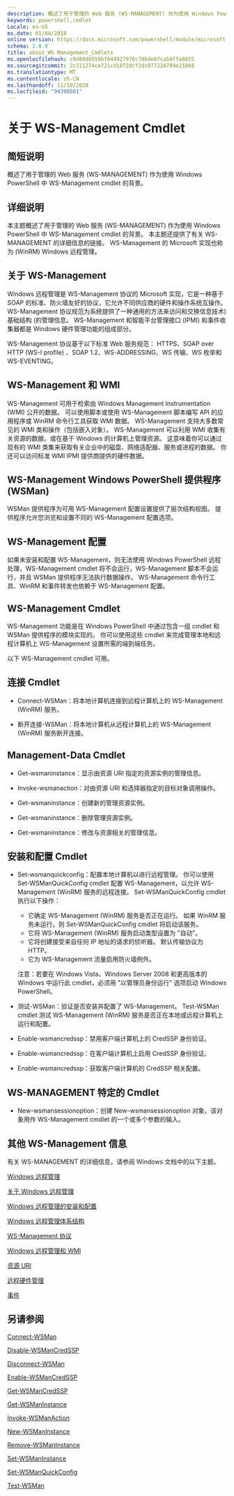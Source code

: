 ```yaml
---
description: 概述了用于管理的 Web 服务 (WS-MANAGEMENT) 作为使用 Windows PowerShell 中 WS-Management cmdlet 的背景。
keywords: powershell,cmdlet
Locale: en-US
ms.date: 01/04/2018
online version: https://docs.microsoft.com/powershell/module/microsoft.wsman.management/about/about_ws-management_cmdlets?view=powershell-7.1&WT.mc_id=ps-gethelp
schema: 2.0.0
title: about_WS Management_Cmdlets
ms.openlocfilehash: c9d89d0559bf844927976c78bde6fca58ffa8855
ms.sourcegitcommit: 2c311274ce721cd1072dcf2dc077226789e21868
ms.translationtype: MT
ms.contentlocale: zh-CN
ms.lasthandoff: 11/10/2020
ms.locfileid: "94390501"
---
```

# <a name="about-ws-management-cmdlets"></a>关于 WS-Management Cmdlet

## <a name="short-description"></a>简短说明

概述了用于管理的 Web 服务 (WS-MANAGEMENT) 作为使用 Windows PowerShell 中 WS-Management cmdlet 的背景。

## <a name="long-description"></a>详细说明

本主题概述了用于管理的 Web 服务 (WS-MANAGEMENT) 作为使用 Windows PowerShell 中 WS-Management cmdlet 的背景。 本主题还提供了有关 WS-MANAGEMENT 的详细信息的链接。 WS-Management 的 Microsoft 实现也称为 (WinRM) Windows 远程管理。

## <a name="about-ws-management"></a>关于 WS-Management

Windows 远程管理是 WS-Management 协议的 Microsoft 实现，它是一种基于 SOAP 的标准、防火墙友好的协议，它允许不同供应商的硬件和操作系统互操作。 WS-Management 协议规范为系统提供了一种通用的方法来访问和交换信息技术) 基础结构 (的管理信息。 WS-Management 和智能平台管理接口 (IPMI) 和事件收集器都是 Windows 硬件管理功能的组成部分。

WS-Management 协议基于以下标准 Web 服务规范： HTTPS、SOAP over HTTP (WS-I profile) 、SOAP 1.2、WS-ADDRESSING、WS 传输、WS 枚举和 WS-EVENTING。

## <a name="ws-management-and-wmi"></a>WS-Management 和 WMI

WS-Management 可用于检索由 Windows Management Instrumentation (WMI) 公开的数据。 可以使用脚本或使用 WS-Management 脚本编写 API 的应用程序或 WinRM 命令行工具获取 WMI 数据。 WS-Management 支持大多数常见的 WMI 类和操作（包括嵌入对象）。 WS-Management 可以利用 WMI 收集有关资源的数据，或在基于 Windows 的计算机上管理资源。 这意味着你可以通过现有的 WMI 类集来获取有关企业中的磁盘、网络适配器、服务或进程的数据。 你还可以访问标准 WMI IPMI 提供商提供的硬件数据。

## <a name="ws-management-windows-powershell-provider-wsman"></a>WS-Management Windows PowerShell 提供程序 (WSMan) 

WSMan 提供程序为可用 WS-Management 配置设置提供了层次结构视图。 提供程序允许您浏览和设置不同的 WS-Management 配置选项。

## <a name="ws-management-configuration"></a>WS-Management 配置

如果未安装和配置 WS-Management，则无法使用 Windows PowerShell 远程处理，WS-Management cmdlet 将不会运行，WS-Management 脚本不会运行，并且 WSMan 提供程序无法执行数据操作。 WS-Management 命令行工具、WinRM 和事件转发也依赖于 WS-Management 配置。

## <a name="ws-management-cmdlets"></a>WS-Management Cmdlet

WS-Management 功能是在 Windows PowerShell 中通过包含一组 cmdlet 和 WSMan 提供程序的模块实现的。 你可以使用这些 cmdlet 来完成管理本地和远程计算机上 WS-Management 设置所需的端到端任务。

以下 WS-Management cmdlet 可用。

## <a name="connection-cmdlets"></a>连接 Cmdlet

- Connect-WSMan：将本地计算机连接到远程计算机上的 WS-Management (WinRM) 服务。

- 断开连接-WSMan：将本地计算机从远程计算机上的 WS-Management (WinRM) 服务断开连接。

## <a name="management-data-cmdlets"></a>Management-Data Cmdlet

- Get-wsmaninstance：显示由资源 URI 指定的资源实例的管理信息。

- Invoke-wsmanaction：对由资源 URI 和选择器指定的目标对象调用操作。

- Get-wsmaninstance：创建新的管理资源实例。

- Get-wsmaninstance：删除管理资源实例。

- Get-wsmaninstance：修改与资源相关的管理信息。

## <a name="setup-and-configuration-cmdlets"></a>安装和配置 Cmdlet

- Set-wsmanquickconfig：配置本地计算机以进行远程管理。
  你可以使用 Set-WSManQuickConfig cmdlet 配置 WS-Management，以允许 WS-Management (WinRM) 服务的远程连接。 Set-WSManQuickConfig cmdlet 执行以下操作：
  - 它确定 WS-Management (WinRM) 服务是否正在运行。 如果 WinRM 服务未运行，则 Set-WSManQuickConfig cmdlet 将启动该服务。
  - 它将 WS-Management (WinRM) 服务启动类型设置为 "自动"。
  - 它将创建接受来自任何 IP 地址的请求的侦听器。 默认传输协议为 HTTP。
  - 它为 WS-Management 流量启用防火墙例外。

  注意：若要在 Windows Vista、Windows Server 2008 和更高版本的 Windows 中运行此 cmdlet，必须用 "以管理员身份运行" 选项启动 Windows PowerShell。

- 测试-WSMan：验证是否安装并配置了 WS-Management。 Test-WSMan cmdlet 测试 WS-Management (WinRM) 服务是否正在本地或远程计算机上运行和配置。

- Enable-wsmancredssp：禁用客户端计算机上的 CredSSP 身份验证。

- Enable-wsmancredssp：在客户端计算机上启用 CredSSP 身份验证。

- Enable-wsmancredssp：获取客户端计算机的 CredSSP 相关配置。

## <a name="ws-management-specific-cmdlets"></a>WS-MANAGEMENT 特定的 Cmdlet

- New-wsmansessionoption：创建 New-wsmansessionoption 对象，该对象用作 WS-Management cmdlet 的一个或多个参数的输入。

## <a name="additional-ws-management-information"></a>其他 WS-Management 信息

有关 WS-MANAGEMENT 的详细信息，请参阅 Windows 文档中的以下主题。

[Windows 远程管理](/windows/win32/winrm/portal)

[关于 Windows 远程管理](/windows/win32/winrm/about-windows-remote-management)

[Windows 远程管理的安装和配置](/windows/win32/winrm/installation-and-configuration-for-windows-remote-management)

[Windows 远程管理体系结构](/windows/win32/winrm/windows-remote-management-architecture)

[WS-Management 协议](/windows/win32/winrm/ws-management-protocol)

[Windows 远程管理和 WMI](/windows/win32/winrm/windows-remote-management-and-wmi)

[资源 URI](/windows/win32/winrm/resource-uris)

[远程硬件管理](/windows/win32/winrm/remote-hardware-management)

[事件](/windows/win32/winrm/events)

## <a name="see-also"></a>另请参阅

[Connect-WSMan](xref:Microsoft.WSMan.Management.Connect-WSMan)

[Disable-WSManCredSSP](xref:Microsoft.WSMan.Management.Disable-WSManCredSSP)

[Disconnect-WSMan](xref:Microsoft.WSMan.Management.Disconnect-WSMan)

[Enable-WSManCredSSP](xref:Microsoft.WSMan.Management.Enable-WSManCredSSP)

[Get-WSManCredSSP](xref:Microsoft.WSMan.Management.Get-WSManCredSSP)

[Get-WSManInstance](xref:Microsoft.WSMan.Management.Get-WSManInstance)

[Invoke-WSManAction](xref:Microsoft.WSMan.Management.Invoke-WSManAction)

[New-WSManInstance](xref:Microsoft.WSMan.Management.New-WSManInstance)

[Remove-WSManInstance](xref:Microsoft.WSMan.Management.Remove-WSManInstance)

[Set-WSManInstance](xref:Microsoft.WSMan.Management.Set-WSManInstance)

[Set-WSManQuickConfig](xref:Microsoft.WSMan.Management.Set-WSManQuickConfig)

[Test-WSMan](xref:Microsoft.WSMan.Management.Test-WSMan)

